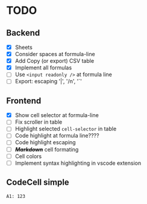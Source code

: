 # TODO

## Backend

- [x] Sheets
- [x] Consider spaces at formula-line
- [x] Add Copy (or export) CSV table
- [x] Implement all formulas
- [ ] Use `<input readonly />` at formula line
- [ ] Export: escaping '|', '/n', '`'

## Frontend

- [x] Show cell selector at formula-line
- [ ] Fix scroller in table
- [ ] Highlight selected `cell-selector` in table
- [ ] Code highlight at formula line????
- [ ] Code highlight escaping
- [ ] ~~***Markdown***~~ cell formating
- [ ] Cell colors
- [ ] Implement syntax highlighting in vscode extension

## CodeCell simple

```codecell
A1: 123
```